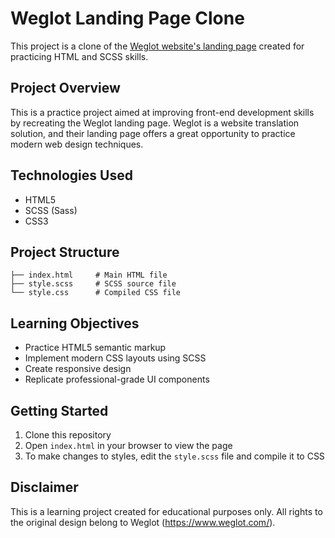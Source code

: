 # Weglot Landing Page Clone

This project is a clone of the [Weglot website's landing page](https://www.weglot.com/) created for practicing HTML and SCSS skills.

## Project Overview

This is a practice project aimed at improving front-end development skills by recreating the Weglot landing page. Weglot is a website translation solution, and their landing page offers a great opportunity to practice modern web design techniques.

## Technologies Used

- HTML5
- SCSS (Sass)
- CSS3

## Project Structure

```
├── index.html     # Main HTML file
├── style.scss     # SCSS source file
└── style.css      # Compiled CSS file
```

## Learning Objectives

- Practice HTML5 semantic markup
- Implement modern CSS layouts using SCSS
- Create responsive design
- Replicate professional-grade UI components

## Getting Started

1. Clone this repository
2. Open `index.html` in your browser to view the page
3. To make changes to styles, edit the `style.scss` file and compile it to CSS

## Disclaimer

This is a learning project created for educational purposes only. All rights to the original design belong to Weglot (https://www.weglot.com/).